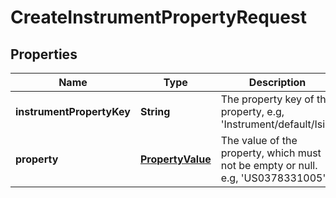 
# CreateInstrumentPropertyRequest

## Properties
Name | Type | Description | Notes
------------ | ------------- | ------------- | -------------
**instrumentPropertyKey** | **String** | The property key of the property, e.g, &#39;Instrument/default/Isin&#39; |  [optional]
**property** | [**PropertyValue**](PropertyValue.md) | The value of the property, which must not be empty or null. e.g, &#39;US0378331005&#39; |  [optional]



